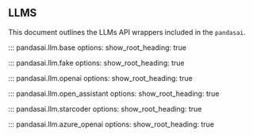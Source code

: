 ## LLMS
This document outlines the LLMs API wrappers included in the `pandasai`.

::: pandasai.llm.base
    options:
      show_root_heading: true

::: pandasai.llm.fake
    options:
      show_root_heading: true

::: pandasai.llm.openai
    options:
      show_root_heading: true
      
::: pandasai.llm.open_assistant
    options:
      show_root_heading: true
      
::: pandasai.llm.starcoder
    options:
      show_root_heading: true

::: pandasai.llm.azure_openai
    options:
      show_root_heading: true

